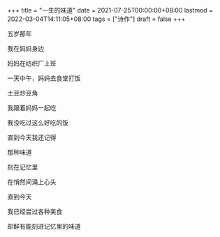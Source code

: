 +++
title = "一生的味道"
date = 2021-07-25T00:00:00+08:00
lastmod = 2022-03-04T14:11:05+08:00
tags = ["诗作"]
draft = false
+++

五岁那年

我在妈妈身边

妈妈在纺织厂上班

一天中午，妈妈去食堂打饭

土豆炒豆角

我跟着妈妈一起吃

我没吃过这么好吃的饭

直到今天我还记得

那种味道

刻在记忆里

在悄然间涌上心头

直到今天

我已经尝过各种美食

却鲜有能刻进记忆里的味道